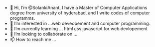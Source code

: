 - 👋 Hi, I’m @SolankiAnant, I have a Master of Computer Applications degree from university of hyderabad, and I write codes of computer programms.
- 👀 I’m interested in ...web deveopement and computer programming.
- 🌱 I’m currently learning ... html css javascript for web devlopement
- 💞️ I’m looking to collaborate on ...
- 📫 How to reach me ...

<!---
SolankiAnant/SolankiAnant is a ✨ special ✨ repository because its `README.md` (this file) appears on your GitHub profile.
You can click the Preview link to take a look at your changes.
--->
